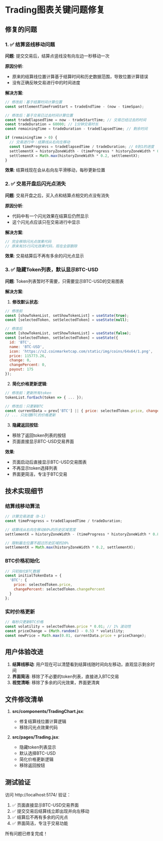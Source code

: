 # Trading图表关键问题修复

## 修复的问题

### 1. ✅ 结算竖线移动问题
**问题**: 提交交易后，结算点竖线没有向左边一秒移动一次

**原因分析**: 
- 原来的结算线位置计算基于结算时间和历史数据范围，导致位置计算错误
- 没有正确反映交易进行中的时间进度

**解决方案**:
```javascript
// 修改前：基于结算时间计算位置
const settlementTimeFromStart = tradeEndTime - (now - timeSpan);

// 修改后：基于交易已过去时间计算位置
const tradeElapsedTime = now - tradeStartTime; // 交易已经过去的时间
const tradeDuration = 60000; // 1分钟交易时长
const remainingTime = tradeDuration - tradeElapsedTime; // 剩余时间

if (remainingTime > 0) {
  // 交易进行中：结算线从右向左移动
  const timeProgress = tradeElapsedTime / tradeDuration; // 0到1的进度
  settlementX = historyZoneWidth - (timeProgress * historyZoneWidth * 0.8);
  settlementX = Math.max(historyZoneWidth * 0.2, settlementX);
}
```

**效果**: 结算线现在会从右向左平滑移动，每秒更新位置

### 2. ✅ 交易开盘后闪光点消失
**问题**: 交易开盘之后，买入点和结算点相交的点没有消失

**原因分析**: 
- 代码中有一个闪光效果在结算后仍然显示
- 这个闪光点应该只在交易进行中显示

**解决方案**:
```javascript
// 完全移除闪光点效果代码
// 原来有35行闪光效果代码，现在全部删除
```

**效果**: 交易结算后不再有多余的闪光点显示

### 3. ✅ 隐藏Token列表，默认显示BTC-USD
**问题**: Token列表暂时不需要，只需要显示BTC-USD的交易图表

**解决方案**:
1. **修改默认状态**:
```javascript
// 修改前
const [showTokenList, setShowTokenList] = useState(true);
const [selectedToken, setSelectedToken] = useState(null);

// 修改后
const [showTokenList, setShowTokenList] = useState(false);
const [selectedToken, setSelectedToken] = useState({
  id: 'BTC',
  name: 'BTC-USD',
  icon: 'https://s2.coinmarketcap.com/static/img/coins/64x64/1.png',
  price: 115773.26,
  change: 0,
  changePercent: 0,
  payout: 175
});
```

2. **简化价格更新逻辑**:
```javascript
// 修改前：更新所有token
tokenList.forEach(token => { ... });

// 修改后：只更新BTC
const currentData = prev['BTC'] || { price: selectedToken.price, changePercent: selectedToken.changePercent };
// ... 只处理BTC的价格更新
```

3. **隐藏返回按钮**:
- 移除了返回token列表的按钮
- 页面直接显示BTC-USD交易界面

**效果**: 
- 页面启动后直接显示BTC-USD交易图表
- 不再显示token选择列表
- 界面更简洁，专注于BTC交易

## 技术实现细节

### 结算线移动算法
```javascript
// 计算交易进度（0-1）
const timeProgress = tradeElapsedTime / tradeDuration;

// 结算线从右向左移动80%的历史区域宽度
settlementX = historyZoneWidth - (timeProgress * historyZoneWidth * 0.8);

// 限制最左位置不超过历史区域的20%
settlementX = Math.max(historyZoneWidth * 0.2, settlementX);
```

### BTC价格初始化
```javascript
// 只初始化BTC数据
const initialTokenData = {
  'BTC': {
    price: selectedToken.price,
    changePercent: selectedToken.changePercent
  }
};
```

### 实时价格更新
```javascript
// 每秒只更新BTC价格
const volatility = selectedToken.price * 0.01; // 1% 波动性
const priceChange = (Math.random() - 0.5) * volatility;
const newPrice = Math.max(0.01, currentData.price + priceChange);
```

## 用户体验改进

1. **结算线移动**: 用户现在可以清楚看到结算线随时间向左移动，直观显示剩余时间
2. **界面简洁**: 移除了不必要的token列表，直接进入BTC交易
3. **视觉清晰**: 移除了多余的闪光效果，界面更清爽

## 文件修改清单

1. **src/components/TradingChart.jsx**:
   - 修复结算线位置计算逻辑
   - 移除闪光点效果代码

2. **src/pages/Trading.jsx**:
   - 隐藏token列表显示
   - 默认选择BTC-USD
   - 简化价格更新逻辑
   - 移除返回按钮

## 测试验证

访问 http://localhost:5174/ 验证：
1. ✅ 页面直接显示BTC-USD交易界面
2. ✅ 提交交易后结算线立即出现并向左移动
3. ✅ 结算后不再有多余的闪光点
4. ✅ 界面简洁，专注于交易功能

所有问题已修复完成！
